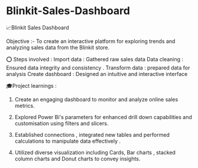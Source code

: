 # Blinkit-Sales-Dashboard
<p>
📈Blinkit Sales Dashboard 

Objective :- To create an interactive platform for exploring trends and analyzing sales data from the Blinkit store.

⭕ Steps involved :
Import data : Gathered raw sales data
Data cleaning : Ensured data integrity and consistency .
Transform data : prepared data for analysis 
Create dashboard : Designed an intuitive 
and interactive interface 

🎓Project learnings : 

1. Create an engaging dashboard to monitor and analyze online sales metrics.

2. Explored Power Bi's parameters for enhanced drill down capabilities and customisation using filters and slicers.

3. Established connections , integrated new tables and performed calculations to manipulate data effectively .

4. Utilized diverse visualization including Cards, Bar charts , stacked column charts and Donut charts to convey insights.

</p>

